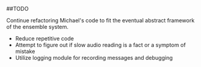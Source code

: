 
##TODO 

Continue refactoring Michael's code to fit the eventual abstract framework of the ensemble system.  
* Reduce repetitive code     
* Attempt to figure out if slow audio reading is a fact or a symptom of mistake  
* Utilize logging module for recording messages and debugging
    
